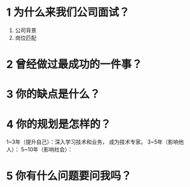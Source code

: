 # 1 为什么来我们公司面试？
1. 公司背景
2. 岗位匹配

# 2 曾经做过最成功的一件事？

# 3 你的缺点是什么？

# 4 你的规划是怎样的？
1~3年（提升自己）：深入学习技术和业务， 成为技术专家。
3~5年（影响他人）：
5~10年（影响社会）：

# 5 你有什么问题要问我吗？
